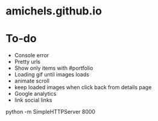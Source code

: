 # amichels.github.io

# To-do
* Console error
* Pretty urls
* Show only items with #portfolio
* Loading gif until images loads
* animate scroll
* keep loaded images when click back from details page
* Google analytics
* link social links

 python -m SimpleHTTPServer 8000